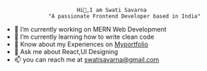                            Hi👋,I am Swati Savarna
                  "A passionate Frontend Developer based in India"



- 🔭 I’m currently working on MERN Web Development<br>
- 🌱 I’m currently learning how to write clean code<br>
- 👯 Know about my Experiences on <a href="https://swatisavarna.github.io/Swati-Savarna/">Myportfolio</a><br>
- 💬 Ask me about React,UI Designing<br>
- 📫 you can reach me at <a href="https://mail.google.com/mail/">swatisavarna@gmail.com</a><br>




